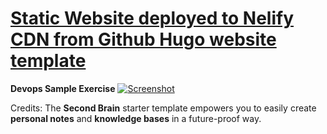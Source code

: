 # [Static Website deployed to Nelify CDN from Github Hugo website template](https://github.com/wowchemy/hugo-second-brain-theme)
**Devops Sample Exercise**
[![Screenshot](http://www.hipsthetic.com/wp-content/uploads/2016/01/Mountain-Landscape.jpeg)]()

Credits:
The **Second Brain** starter template empowers you to easily create **personal notes** and **knowledge bases** in a future-proof way.
